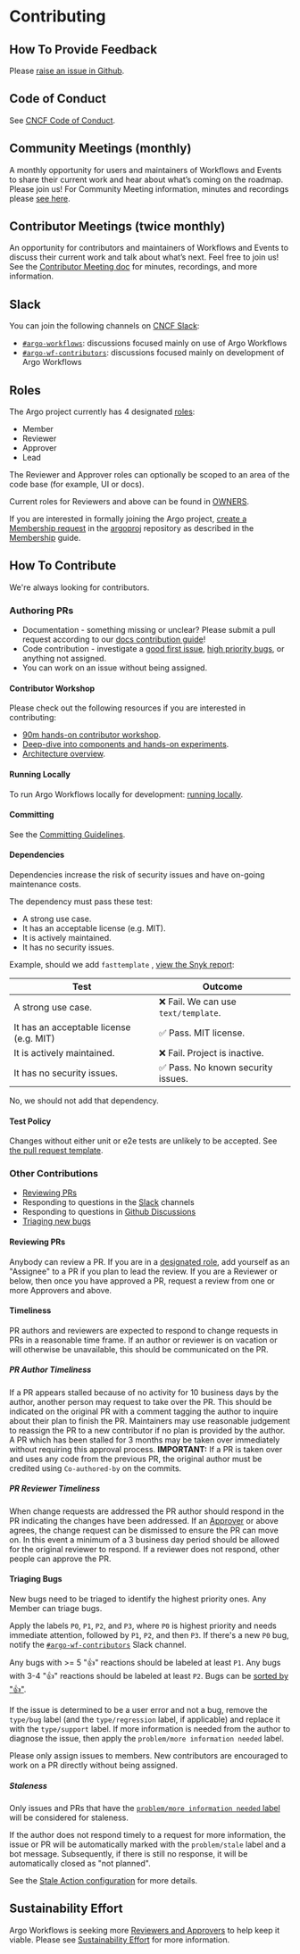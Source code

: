 # Contributing

## How To Provide Feedback

Please [raise an issue in Github](https://github.com/argoproj/argo-workflows/issues).

## Code of Conduct

See [CNCF Code of Conduct](https://github.com/cncf/foundation/blob/master/code-of-conduct.md).

## Community Meetings (monthly)

A monthly opportunity for users and maintainers of Workflows and Events to share their current work and
hear about what’s coming on the roadmap. Please join us! For Community Meeting information, minutes and recordings
please [see here](http://bit.ly/argo-wf-cmty-mtng).

## Contributor Meetings (twice monthly)

An opportunity for contributors and maintainers of Workflows and Events to discuss their current work and talk about what’s next. Feel free to join us!
See the [Contributor Meeting doc](https://bit.ly/argo-data-weekly) for minutes, recordings, and more information.

## Slack

You can join the following channels on [CNCF Slack](https://argoproj.github.io/community/join-slack):

* [`#argo-workflows`](https://cloud-native.slack.com/archives/C01QW9QSSSK): discussions focused mainly on use of Argo Workflows
* [`#argo-wf-contributors`](https://cloud-native.slack.com/archives/C0510EUH90V): discussions focused mainly on development of Argo Workflows

## Roles

The Argo project currently has 4 designated [roles](https://github.com/argoproj/argoproj/blob/main/community/membership.md):

* Member
* Reviewer
* Approver
* Lead

The Reviewer and Approver roles can optionally be scoped to an area of the code base (for example, UI or docs).

Current roles for Reviewers and above can be found in [OWNERS](https://github.com/argoproj/argo-workflows/blob/main/OWNERS).

If you are interested in formally joining the Argo project, [create a Membership request](https://github.com/argoproj/argoproj/issues/new?template=membership.md&title=REQUEST%3A%20New%20membership%20for%20%3Cyour-GH-handle%3E) in the [argoproj](https://github.com/argoproj/argoproj) repository as described in the [Membership](https://github.com/argoproj/argoproj/blob/main/community/membership.md) guide.

## How To Contribute

We're always looking for contributors.

### Authoring PRs

* Documentation - something missing or unclear? Please submit a pull request according to our [docs contribution guide](doc-changes.md)!
* Code contribution - investigate a [good first issue](https://github.com/argoproj/argo-workflows/issues?q=is%3Aopen+is%3Aissue+label%3A%22good+first+issue%22), [high priority bugs](#triaging-bugs), or anything not assigned.
* You can work on an issue without being assigned.

#### Contributor Workshop

Please check out the following resources if you are interested in contributing:

* [90m hands-on contributor workshop](https://youtu.be/zZv0lNCDG9w).
* [Deep-dive into components and hands-on experiments](https://docs.google.com/presentation/d/1IU0a3unnr3tBRi38Zn3EHQZj3z6yvocfG9x9icRu1LE/edit?usp=sharing).
* [Architecture overview](https://github.com/argoproj/argo-workflows/blob/main/docs/architecture.md).

#### Running Locally

To run Argo Workflows locally for development: [running locally](running-locally.md).

#### Committing

See the [Committing Guidelines](running-locally.md#committing).

#### Dependencies

Dependencies increase the risk of security issues and have on-going maintenance costs.

The dependency must pass these test:

* A strong use case.
* It has an acceptable license (e.g. MIT).
* It is actively maintained.
* It has no security issues.

Example, should we add `fasttemplate`
, [view the Snyk report](https://snyk.io/advisor/golang/github.com/valyala/fasttemplate):

| Test                                    | Outcome                             |
|-----------------------------------------|-------------------------------------|
| A strong use case.                      | ❌ Fail. We can use `text/template`. |
| It has an acceptable license (e.g. MIT) | ✅ Pass. MIT license.               |
| It is actively maintained.              | ❌ Fail. Project is inactive.        |
| It has no security issues.              | ✅ Pass. No known security issues.  |

No, we should not add that dependency.

#### Test Policy

Changes without either unit or e2e tests are unlikely to be accepted.
See [the pull request template](https://github.com/argoproj/argo-workflows/blob/main/.github/pull_request_template.md).

### Other Contributions

* [Reviewing PRs](#reviewing-prs)
* Responding to questions in the [Slack](#slack) channels
* Responding to questions in [Github Discussions](https://github.com/argoproj/argo-workflows/discussions)
* [Triaging new bugs](#triaging-bugs)

#### Reviewing PRs

Anybody can review a PR.
If you are in a [designated role](#roles), add yourself as an "Assignee" to a PR if you plan to lead the review.
If you are a Reviewer or below, then once you have approved a PR, request a review from one or more Approvers and above.

#### Timeliness

PR authors and reviewers are expected to respond to change requests in PRs in a reasonable time frame.
If an author or reviewer is on vacation or will otherwise be unavailable, this should be communicated on the PR.

##### PR Author Timeliness

If a PR appears stalled because of no activity for 10 business days by the author, another person may request to take over the PR.
This should be indicated on the original PR with a comment tagging the author to inquire about their plan to finish the PR.
Maintainers may use reasonable judgement to reassign the PR to a new contributor if no plan is provided by the author.
A PR which has been stalled for 3 months may be taken over immediately without requiring this approval process.
**IMPORTANT:** If a PR is taken over and uses any code from the previous PR, the original author must be credited using `Co-authored-by` on the commits.

##### PR Reviewer Timeliness

When change requests are addressed the PR author should respond in the PR indicating the changes have been addressed.
If an [Approver](#roles) or above agrees, the change request can be dismissed to ensure the PR can move on.
In this event a minimum of a 3 business day period should be allowed for the original reviewer to respond.
If a reviewer does not respond, other people can approve the PR.

#### Triaging Bugs

New bugs need to be triaged to identify the highest priority ones.
Any Member can triage bugs.

Apply the labels `P0`, `P1`, `P2`, and `P3`, where `P0` is highest priority and needs immediate attention, followed by `P1`, `P2`, and then `P3`.
If there's a new `P0` bug, notify the [`#argo-wf-contributors`](https://cloud-native.slack.com/archives/C0510EUH90V) Slack channel.

Any bugs with >= 5 "👍" reactions should be labeled at least `P1`.
Any bugs with 3-4 "👍" reactions should be labeled at least `P2`.
Bugs can be [sorted by "👍"](https://github.com/argoproj/argo-workflows/issues?q=is%3Aissue+is%3Aopen+sort%3Areactions-%2B1-desc+label%3Atype%2Fbug).

If the issue is determined to be a user error and not a bug, remove the `type/bug` label (and the `type/regression` label, if applicable) and replace it with the `type/support` label.
If more information is needed from the author to diagnose the issue, then apply the `problem/more information needed` label.

Please only assign issues to members. New contributors are encouraged to work on a PR directly without being assigned.

##### Staleness

Only issues and PRs that have the [`problem/more information needed` label](https://github.com/argoproj/argo-workflows/labels/problem%2Fmore%20information%20needed) will be considered for staleness.

If the author does not respond timely to a request for more information, the issue or PR will be automatically marked with the `problem/stale` label and a bot message.
Subsequently, if there is still no response, it will be automatically closed as "not planned".

See the [Stale Action configuration](https://github.com/argoproj/argo-workflows/blob/main/.github/workflows/stale.yaml) for more details.

## Sustainability Effort

Argo Workflows is seeking more [Reviewers and Approvers](https://github.com/argoproj/argoproj/blob/main/community/membership.md) to help keep it viable.
Please see [Sustainability Effort](https://github.com/argoproj/argo-workflows/blob/main/community/sustainability_effort.md) for more information.
